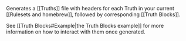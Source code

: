 Generates a [[Truths]] file with headers for each Truth in your current [[Rulesets and homebrew]], followed by corresponding [[Truth Blocks]].

See [[Truth Blocks#Example|the Truth Blocks example]] for more information on how to interact with them once generated.